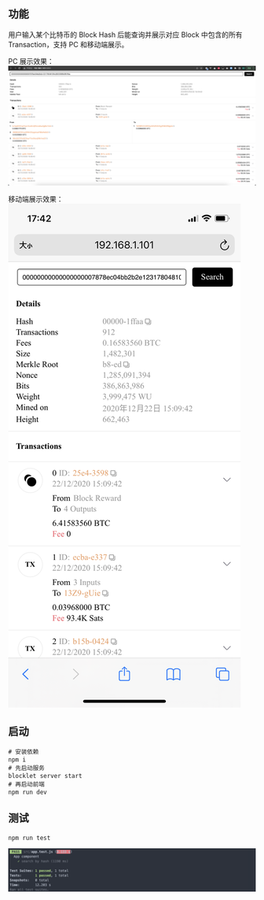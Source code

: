 ## 功能
用户输入某个比特币的 Block Hash 后能查询并展示对应 Block 中包含的所有 Transaction，支持 PC 和移动端展示。

PC 展示效果：
![pc.png](./docs/pc.png)

移动端展示效果：
![mobile.png](./docs/mobile.png)

## 启动
```shell
# 安装依赖
npm i
# 先启动服务
blocklet server start
# 再启动前端
npm run dev
```

## 测试
```shell
npm run test
```

![test.png](./docs/test.png)
